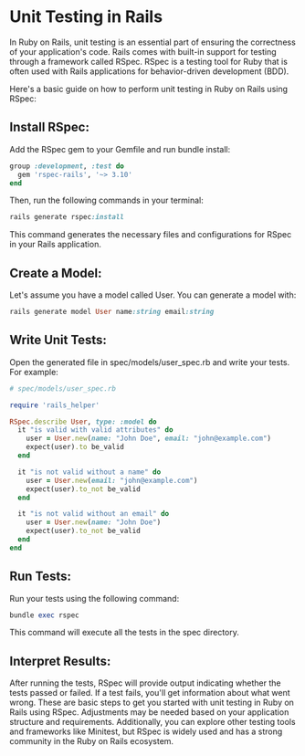 # Unit Testing in Rails

In Ruby on Rails, unit testing is an essential part of ensuring the correctness of your application's code. Rails comes with built-in support for testing through a framework called RSpec. 
RSpec is a testing tool for Ruby that is often used with Rails applications for behavior-driven development (BDD).

Here's a basic guide on how to perform unit testing in Ruby on Rails using RSpec:

## Install RSpec:
Add the RSpec gem to your Gemfile and run bundle install:
```ruby
group :development, :test do
  gem 'rspec-rails', '~> 3.10'
end
```
Then, run the following commands in your terminal:

```ruby
rails generate rspec:install
```
This command generates the necessary files and configurations for RSpec in your Rails application.

## Create a Model:
Let's assume you have a model called User. You can generate a model with:

```ruby
rails generate model User name:string email:string
```
## Write Unit Tests:
Open the generated file in spec/models/user_spec.rb and write your tests. For example:

```ruby
# spec/models/user_spec.rb

require 'rails_helper'

RSpec.describe User, type: :model do
  it "is valid with valid attributes" do
    user = User.new(name: "John Doe", email: "john@example.com")
    expect(user).to be_valid
  end

  it "is not valid without a name" do
    user = User.new(email: "john@example.com")
    expect(user).to_not be_valid
  end

  it "is not valid without an email" do
    user = User.new(name: "John Doe")
    expect(user).to_not be_valid
  end
end
```
## Run Tests:
Run your tests using the following command:

```ruby
bundle exec rspec
```
This command will execute all the tests in the spec directory.

## Interpret Results:

After running the tests, RSpec will provide output indicating whether the tests passed or failed. If a test fails, you'll get information about what went wrong.
These are basic steps to get you started with unit testing in Ruby on Rails using RSpec. 
Adjustments may be needed based on your application structure and requirements. 
Additionally, you can explore other testing tools and frameworks like Minitest, but RSpec is widely used and has a strong community in the Ruby on Rails ecosystem.

